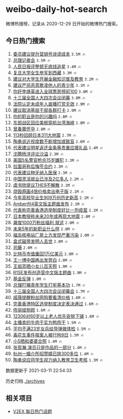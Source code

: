 # weibo-daily-hot-search

微博热搜榜，记录从 2020-12-29 日开始的微博热门搜索。

## 今日热门搜索

<!-- BEGIN -->

1. [委员建议提升营销号诽谤成本](https://s.weibo.com/weibo?q=%23%E5%A7%94%E5%91%98%E5%BB%BA%E8%AE%AE%E6%8F%90%E5%8D%87%E8%90%A5%E9%94%80%E5%8F%B7%E8%AF%BD%E8%B0%A4%E6%88%90%E6%9C%AC%23&Refer=top) `3.5M 🔥`
1. [总理记者会](https://s.weibo.com/weibo?q=%23%E6%80%BB%E7%90%86%E8%AE%B0%E8%80%85%E4%BC%9A%23&Refer=top) `3.5M 🔥`
1. [人民日报评整顿无底线追星](https://s.weibo.com/weibo?q=%23%E4%BA%BA%E6%B0%91%E6%97%A5%E6%8A%A5%E8%AF%84%E6%95%B4%E9%A1%BF%E6%97%A0%E5%BA%95%E7%BA%BF%E8%BF%BD%E6%98%9F%23&Refer=top) `3.4M 🔥`
1. [复旦大学女生参军到西藏](https://s.weibo.com/weibo?q=%E5%A4%8D%E6%97%A6%E5%A4%A7%E5%AD%A6%E5%A5%B3%E7%94%9F%E5%8F%82%E5%86%9B%E5%88%B0%E8%A5%BF%E8%97%8F&Refer=top) `3.3M 🔥`
1. [建议对大学生开展金融知识普及教育](https://s.weibo.com/weibo?q=%23%E5%BB%BA%E8%AE%AE%E5%AF%B9%E5%A4%A7%E5%AD%A6%E7%94%9F%E5%BC%80%E5%B1%95%E9%87%91%E8%9E%8D%E7%9F%A5%E8%AF%86%E6%99%AE%E5%8F%8A%E6%95%99%E8%82%B2%23&Refer=top) `3.2M 🔥`
1. [建议严惩恶意欺凌他人的青少年](https://s.weibo.com/weibo?q=%23%E5%BB%BA%E8%AE%AE%E4%B8%A5%E6%83%A9%E6%81%B6%E6%84%8F%E6%AC%BA%E5%87%8C%E4%BB%96%E4%BA%BA%E7%9A%84%E9%9D%92%E5%B0%91%E5%B9%B4%23&Refer=top) `3.1M 🔥`
1. [你好李焕英进入全球票房榜前100](https://s.weibo.com/weibo?q=%23%E4%BD%A0%E5%A5%BD%E6%9D%8E%E7%84%95%E8%8B%B1%E8%BF%9B%E5%85%A5%E5%85%A8%E7%90%83%E7%A5%A8%E6%88%BF%E6%A6%9C%E5%89%8D100%23&Refer=top) `3.0M 🔥`
1. [十三届全国人大四次会议闭幕](https://s.weibo.com/weibo?q=%23%E5%8D%81%E4%B8%89%E5%B1%8A%E5%85%A8%E5%9B%BD%E4%BA%BA%E5%A4%A7%E5%9B%9B%E6%AC%A1%E4%BC%9A%E8%AE%AE%E9%97%AD%E5%B9%95%23&Refer=top) `3.0M 🔥`
1. [法院认定未成年人直播打赏无效](https://s.weibo.com/weibo?q=%23%E6%B3%95%E9%99%A2%E8%AE%A4%E5%AE%9A%E6%9C%AA%E6%88%90%E5%B9%B4%E4%BA%BA%E7%9B%B4%E6%92%AD%E6%89%93%E8%B5%8F%E6%97%A0%E6%95%88%23&Refer=top) `2.9M 🔥`
1. [建议取消基层干部各群打卡](https://s.weibo.com/weibo?q=%E5%BB%BA%E8%AE%AE%E5%8F%96%E6%B6%88%E5%9F%BA%E5%B1%82%E5%B9%B2%E9%83%A8%E5%90%84%E7%BE%A4%E6%89%93%E5%8D%A1&Refer=top) `2.9M 🔥`
1. [你的职业是你的兴趣吗](https://s.weibo.com/weibo?q=%23%E4%BD%A0%E7%9A%84%E8%81%8C%E4%B8%9A%E6%98%AF%E4%BD%A0%E7%9A%84%E5%85%B4%E8%B6%A3%E5%90%97%23&Refer=top) `2.8M 🔥`
1. [东部战区回应美舰穿航台湾海峡](https://s.weibo.com/weibo?q=%23%E4%B8%9C%E9%83%A8%E6%88%98%E5%8C%BA%E5%9B%9E%E5%BA%94%E7%BE%8E%E8%88%B0%E7%A9%BF%E8%88%AA%E5%8F%B0%E6%B9%BE%E6%B5%B7%E5%B3%A1%23&Refer=top) `2.8M 🔥`
1. [曾春蕾怀孕](https://s.weibo.com/weibo?q=%E6%9B%BE%E6%98%A5%E8%95%BE%E6%80%80%E5%AD%95&Refer=top) `2.8M 🔥`
1. [113秒回顾日本311大地震](https://s.weibo.com/weibo?q=113%E7%A7%92%E5%9B%9E%E9%A1%BE%E6%97%A5%E6%9C%AC311%E5%A4%A7%E5%9C%B0%E9%9C%87&Refer=top) `2.7M 🔥`
1. [陶勇说近视度数不断增加或致盲](https://s.weibo.com/weibo?q=%23%E9%99%B6%E5%8B%87%E8%AF%B4%E8%BF%91%E8%A7%86%E5%BA%A6%E6%95%B0%E4%B8%8D%E6%96%AD%E5%A2%9E%E5%8A%A0%E6%88%96%E8%87%B4%E7%9B%B2%23&Refer=top) `2.6M 🔥`
1. [代表建议明星返还金条等贵重应援礼品](https://s.weibo.com/weibo?q=%23%E4%BB%A3%E8%A1%A8%E5%BB%BA%E8%AE%AE%E6%98%8E%E6%98%9F%E8%BF%94%E8%BF%98%E9%87%91%E6%9D%A1%E7%AD%89%E8%B4%B5%E9%87%8D%E5%BA%94%E6%8F%B4%E7%A4%BC%E5%93%81%23&Refer=top) `2.4M 🔥`
1. [沈腾杨洋评论沙溢](https://s.weibo.com/weibo?q=%23%E6%B2%88%E8%85%BE%E6%9D%A8%E6%B4%8B%E8%AF%84%E8%AE%BA%E6%B2%99%E6%BA%A2%23&Refer=top) `2.3M 🔥`
1. [美国5名警官枪杀15岁嫌犯](https://s.weibo.com/weibo?q=%E7%BE%8E%E5%9B%BD5%E5%90%8D%E8%AD%A6%E5%AE%98%E6%9E%AA%E6%9D%8015%E5%B2%81%E5%AB%8C%E7%8A%AF&Refer=top) `2.3M 🔥`
1. [拉面哥称后悔签合约](https://s.weibo.com/weibo?q=%E6%8B%89%E9%9D%A2%E5%93%A5%E7%A7%B0%E5%90%8E%E6%82%94%E7%AD%BE%E5%90%88%E7%BA%A6&Refer=top) `2.3M 🔥`
1. [代表建议种牙纳入医保](https://s.weibo.com/weibo?q=%23%E4%BB%A3%E8%A1%A8%E5%BB%BA%E8%AE%AE%E7%A7%8D%E7%89%99%E7%BA%B3%E5%85%A5%E5%8C%BB%E4%BF%9D%23&Refer=top) `2.3M 🔥`
1. [中国灵活就业已涉及2亿多人](https://s.weibo.com/weibo?q=%23%E4%B8%AD%E5%9B%BD%E7%81%B5%E6%B4%BB%E5%B0%B1%E4%B8%9A%E5%B7%B2%E6%B6%89%E5%8F%8A2%E4%BA%BF%E5%A4%9A%E4%BA%BA%23&Refer=top) `2.2M 🔥`
1. [虞书欣提议THE9不解散](https://s.weibo.com/weibo?q=%23%E8%99%9E%E4%B9%A6%E6%AC%A3%E6%8F%90%E8%AE%AETHE9%E4%B8%8D%E8%A7%A3%E6%95%A3%23&Refer=top) `2.1M 🔥`
1. [烧毁原画4倍价格卖出电子版](https://s.weibo.com/weibo?q=%E7%83%A7%E6%AF%81%E5%8E%9F%E7%94%BB4%E5%80%8D%E4%BB%B7%E6%A0%BC%E5%8D%96%E5%87%BA%E7%94%B5%E5%AD%90%E7%89%88&Refer=top) `2.1M 🔥`
1. [今年高校毕业生909万创历史新高](https://s.weibo.com/weibo?q=%23%E4%BB%8A%E5%B9%B4%E9%AB%98%E6%A0%A1%E6%AF%95%E4%B8%9A%E7%94%9F909%E4%B8%87%E5%88%9B%E5%8E%86%E5%8F%B2%E6%96%B0%E9%AB%98%23&Refer=top) `2.1M 🔥`
1. [Amber创4英文版主题曲发布](https://s.weibo.com/weibo?q=Amber%E5%88%9B4%E8%8B%B1%E6%96%87%E7%89%88%E4%B8%BB%E9%A2%98%E6%9B%B2%E5%8F%91%E5%B8%83&Refer=top) `2.1M 🔥`
1. [代表称完善香港选举制度好比一剂疫苗](https://s.weibo.com/weibo?q=%E4%BB%A3%E8%A1%A8%E7%A7%B0%E5%AE%8C%E5%96%84%E9%A6%99%E6%B8%AF%E9%80%89%E4%B8%BE%E5%88%B6%E5%BA%A6%E5%A5%BD%E6%AF%94%E4%B8%80%E5%89%82%E7%96%AB%E8%8B%97&Refer=top) `2.1M 🔥`
1. [日本教授称未来20年或再现大地震](https://s.weibo.com/weibo?q=%23%E6%97%A5%E6%9C%AC%E6%95%99%E6%8E%88%E7%A7%B0%E6%9C%AA%E6%9D%A520%E5%B9%B4%E6%88%96%E5%86%8D%E7%8E%B0%E5%A4%A7%E5%9C%B0%E9%9C%87%23&Refer=top) `2.0M 🔥`
1. [龚俊1000万粉丝福利 就这](https://s.weibo.com/weibo?q=%E9%BE%9A%E4%BF%8A1000%E4%B8%87%E7%B2%89%E4%B8%9D%E7%A6%8F%E5%88%A9%20%E5%B0%B1%E8%BF%99&Refer=top) `2.0M 🔥`
1. [未来5年的新职业什么样](https://s.weibo.com/weibo?q=%23%E6%9C%AA%E6%9D%A55%E5%B9%B4%E7%9A%84%E6%96%B0%E8%81%8C%E4%B8%9A%E4%BB%80%E4%B9%88%E6%A0%B7%23&Refer=top) `2.0M 🔥`
1. [福岛核电站厂房上方发现严重污染](https://s.weibo.com/weibo?q=%23%E7%A6%8F%E5%B2%9B%E6%A0%B8%E7%94%B5%E7%AB%99%E5%8E%82%E6%88%BF%E4%B8%8A%E6%96%B9%E5%8F%91%E7%8E%B0%E4%B8%A5%E9%87%8D%E6%B1%A1%E6%9F%93%23&Refer=top) `2.0M 🔥`
1. [盒式磁带发明人去世](https://s.weibo.com/weibo?q=%E7%9B%92%E5%BC%8F%E7%A3%81%E5%B8%A6%E5%8F%91%E6%98%8E%E4%BA%BA%E5%8E%BB%E4%B8%96&Refer=top) `2.0M 🔥`
1. [司藤](https://s.weibo.com/weibo?q=%E5%8F%B8%E8%97%A4&Refer=top) `2.0M 🔥`
1. [比特币市值重回1万亿美元](https://s.weibo.com/weibo?q=%E6%AF%94%E7%89%B9%E5%B8%81%E5%B8%82%E5%80%BC%E9%87%8D%E5%9B%9E1%E4%B8%87%E4%BA%BF%E7%BE%8E%E5%85%83&Refer=top) `2.0M 🔥`
1. [王一博中国再出发旁白](https://s.weibo.com/weibo?q=%23%E7%8E%8B%E4%B8%80%E5%8D%9A%E4%B8%AD%E5%9B%BD%E5%86%8D%E5%87%BA%E5%8F%91%E6%97%81%E7%99%BD%23&Refer=top) `2.0M 🔥`
1. [王祖蓝晒小女儿百天照](https://s.weibo.com/weibo?q=%23%E7%8E%8B%E7%A5%96%E8%93%9D%E6%99%92%E5%B0%8F%E5%A5%B3%E5%84%BF%E7%99%BE%E5%A4%A9%E7%85%A7%23&Refer=top) `1.9M 🔥`
1. [R1SE发布创造营中文版主题曲](https://s.weibo.com/weibo?q=%23R1SE%E5%8F%91%E5%B8%83%E5%88%9B%E9%80%A0%E8%90%A5%E4%B8%AD%E6%96%87%E7%89%88%E4%B8%BB%E9%A2%98%E6%9B%B2%23&Refer=top) `1.9M 🔥`
1. [基金反弹](https://s.weibo.com/weibo?q=%E5%9F%BA%E9%87%91%E5%8F%8D%E5%BC%B9&Refer=top) `1.8M 🔥`
1. [总理叮嘱青年学生打牢基本功](https://s.weibo.com/weibo?q=%23%E6%80%BB%E7%90%86%E5%8F%AE%E5%98%B1%E9%9D%92%E5%B9%B4%E5%AD%A6%E7%94%9F%E6%89%93%E7%89%A2%E5%9F%BA%E6%9C%AC%E5%8A%9F%23&Refer=top) `1.7M 🔥`
1. [十三届全国人大四次会议闭幕会](https://s.weibo.com/weibo?q=%23%E5%8D%81%E4%B8%89%E5%B1%8A%E5%85%A8%E5%9B%BD%E4%BA%BA%E5%A4%A7%E5%9B%9B%E6%AC%A1%E4%BC%9A%E8%AE%AE%E9%97%AD%E5%B9%95%E4%BC%9A%23&Refer=top) `1.7M 🔥`
1. [戚薇提醒粉丝网购要看清价格](https://s.weibo.com/weibo?q=%23%E6%88%9A%E8%96%87%E6%8F%90%E9%86%92%E7%B2%89%E4%B8%9D%E7%BD%91%E8%B4%AD%E8%A6%81%E7%9C%8B%E6%B8%85%E4%BB%B7%E6%A0%BC%23&Refer=top) `1.6M 🔥`
1. [完善香港特区选举制度决定表决通过](https://s.weibo.com/weibo?q=%23%E5%AE%8C%E5%96%84%E9%A6%99%E6%B8%AF%E7%89%B9%E5%8C%BA%E9%80%89%E4%B8%BE%E5%88%B6%E5%BA%A6%E5%86%B3%E5%AE%9A%E8%A1%A8%E5%86%B3%E9%80%9A%E8%BF%87%23&Refer=top) `1.6M 🔥`
1. [佟丽娅侧颜](https://s.weibo.com/weibo?q=%23%E4%BD%9F%E4%B8%BD%E5%A8%85%E4%BE%A7%E9%A2%9C%23&Refer=top) `1.6M 🔥`
1. [12306对60岁以上老人优先安排下铺](https://s.weibo.com/weibo?q=12306%E5%AF%B960%E5%B2%81%E4%BB%A5%E4%B8%8A%E8%80%81%E4%BA%BA%E4%BC%98%E5%85%88%E5%AE%89%E6%8E%92%E4%B8%8B%E9%93%BA&Refer=top) `1.6M 🔥`
1. [主播卖的牛肉干实为鸭肉干](https://s.weibo.com/weibo?q=%23%E4%B8%BB%E6%92%AD%E5%8D%96%E7%9A%84%E7%89%9B%E8%82%89%E5%B9%B2%E5%AE%9E%E4%B8%BA%E9%B8%AD%E8%82%89%E5%B9%B2%23&Refer=top) `1.5M 🔥`
1. [平均不满23岁女兵给导弹做体检](https://s.weibo.com/weibo?q=%23%E5%B9%B3%E5%9D%87%E4%B8%8D%E6%BB%A123%E5%B2%81%E5%A5%B3%E5%85%B5%E7%BB%99%E5%AF%BC%E5%BC%B9%E5%81%9A%E4%BD%93%E6%A3%80%23&Refer=top) `1.5M 🔥`
1. [毒花生事件报案人被行拘9日](https://s.weibo.com/weibo?q=%23%E6%AF%92%E8%8A%B1%E7%94%9F%E4%BA%8B%E4%BB%B6%E6%8A%A5%E6%A1%88%E4%BA%BA%E8%A2%AB%E8%A1%8C%E6%8B%989%E6%97%A5%23&Refer=top) `1.5M 🔥`
1. [小S晒和婆婆合照](https://s.weibo.com/weibo?q=%E5%B0%8FS%E6%99%92%E5%92%8C%E5%A9%86%E5%A9%86%E5%90%88%E7%85%A7&Refer=top) `1.4M 🔥`
1. [张哲瀚 演员只是作品的一部分](https://s.weibo.com/weibo?q=%E5%BC%A0%E5%93%B2%E7%80%9A%20%E6%BC%94%E5%91%98%E5%8F%AA%E6%98%AF%E4%BD%9C%E5%93%81%E7%9A%84%E4%B8%80%E9%83%A8%E5%88%86&Refer=top) `1.4M 🔥`
1. [杭州一婚介所招赘婿已排300多位](https://s.weibo.com/weibo?q=%23%E6%9D%AD%E5%B7%9E%E4%B8%80%E5%A9%9A%E4%BB%8B%E6%89%80%E6%8B%9B%E8%B5%98%E5%A9%BF%E5%B7%B2%E6%8E%92300%E5%A4%9A%E4%BD%8D%23&Refer=top) `1.4M 🔥`
1. [陶勇说应将学生视力纳入教育卫生考核](https://s.weibo.com/weibo?q=%E9%99%B6%E5%8B%87%E8%AF%B4%E5%BA%94%E5%B0%86%E5%AD%A6%E7%94%9F%E8%A7%86%E5%8A%9B%E7%BA%B3%E5%85%A5%E6%95%99%E8%82%B2%E5%8D%AB%E7%94%9F%E8%80%83%E6%A0%B8&Refer=top) `1.3M 🔥`

数据更新于 2021-03-11 22:54:33

<!-- END -->

历史归档 [./archives](./archives)

## 相关项目

- [V2EX 每日热门话题](https://github.com/boojack/v2ex-daily-hot-topic)
